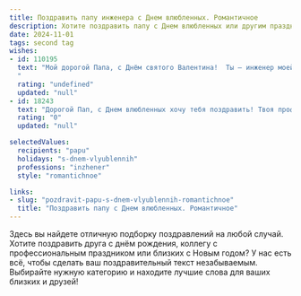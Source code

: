 ```yaml
---
title: Поздравить папу инженера с Днем влюбленных. Романтичное
description: Хотите поздравить папу с Днем влюбленных или другим праздником? Наш ИИ создаст незабываемое поздравление, а вы обязательно выделитесь среди других.  
date: 2024-11-01
tags: second tag
wishes:
- id: 110195
  text: "Мой дорогой Папа, с Днём святого Валентина!  Ты – инженер моей любви, строящий мосты к моему сердцу с невероятной точностью и нежностью. Твоя сила и забота – самые надёжные опоры в моей жизни, а твоя любовь – самый прекрасный и тёплый проект, в котором я счастлива участвовать.  Целую тебя крепко-крепко!
  "
  rating: "undefined"
  updated: "null"
- id: 18243
  text: "Дорогой Пап, с Днем влюбленных хочу тебя поздравить! Твоя профессия инженера, с её точными расчетами и изобретательностью, всегда была для меня источником гордости. Но сегодня, в этот романтичный день, хочу пожелать тебе еще больше вдохновения и любви. Пусть каждый твой день будет наполнен нежностью и теплом, как самые яркие моменты любви. Ты всегда был для меня примером силы и заботы, и я благодарна за все, что ты делаешь. С Днем влюбленных, Пап!"
  rating: "0"
  updated: "null"

selectedValues:
  recipients: "papu"
  holidays: "s-dnem-vlyublennih"
  professions: "inzhener"
  style: "romantichnoe"

links:
- slug: "pozdravit-papu-s-dnem-vlyublennih-romantichnoe"
  title: "Поздравить папу с Днем влюбленных. Романтичное"
---
```


Здесь вы найдете отличную подборку поздравлений на любой случай. 
Хотите поздравить друга с днём рождения, коллегу с профессиональным праздником или близких с Новым годом? У нас есть всё, чтобы сделать ваш поздравительный текст незабываемым. Выбирайте нужную категорию и находите лучшие слова для ваших близких и друзей!

